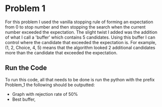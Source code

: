 # Problem 1

For this problem I used the vanilla stopping rule of forming an expectation from 0 to stop number and then stopping
the search when the current number exceeded the expectation. The slight twist I added was the addition of what I call
a 'buffer' which contains 5 candidates. Using this buffer I can control where the candidate that exceeded the expectation
is. For example, (1, 2, Choice, 4, 5) means that the algorithm looked 2 additional candidates more than the candidate
that exceeded the expectation.

## Run the Code

To run this code, all that needs to be done is run the python with the prefix Problem_1 the following should be outputted:

* Graph with rejection rate of 50%
* Best buffer, 